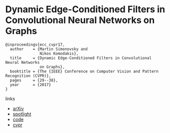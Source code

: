 # Dynamic Edge-Conditioned Filters in Convolutional Neural Networks on Graphs
```
@inproceedings{ecc_cvpr17,
  author    = {Martin Simonovsky and
               Nikos Komodakis},
  title     = {Dynamic Edge-Conditioned Filters in Convolutional Neural Networks
               on Graphs},
  booktitle = {The {IEEE} Conference on Computer Vision and Pattern Recognition (CVPR)},
  pages     = {29--38},
  year      = {2017}
}
```
links
- [arXiv](https://arxiv.org/abs/1704.02901)
- [spotlight](https://www.youtube.com/watch?v=THOoeNMwUIk)
- [code](https://github.com/mys007/ecc)
- [cvpr](http://openaccess.thecvf.com/content_cvpr_2017/html/Simonovsky_Dynamic_Edge-Conditioned_Filters_CVPR_2017_paper.html)

